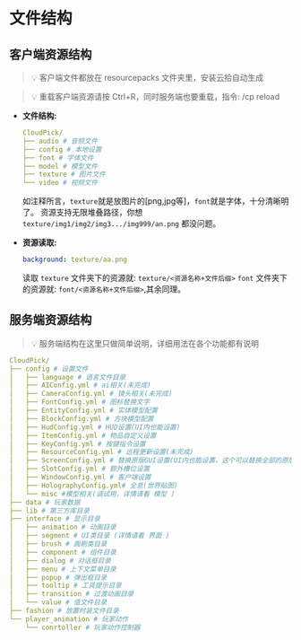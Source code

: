 # 文件结构

## 客户端资源结构

> 💡 客户端文件都放在 resourcepacks 文件夹里，安装云拾自动生成

> 💡 重载客户端资源请按 Ctrl+R，同时服务端也要重载，指令: /cp reload

-   **文件结构:**
    ```yaml
    CloudPick/
    ├── audio # 音频文件
    ├── config # 本地设置
    ├── font # 字体文件
    ├── model # 模型文件
    ├── texture # 图片文件
    └── video # 视频文件
    ```
    如注释所言，`texture`就是放图片的[png,jpg等]，`font`就是字体，十分清晰明了。
    资源支持无限堆叠路径，你想 `texture/img1/img2/img3.../img999/an.png` 都没问题。

-   **资源读取:**
    ```yaml
    background: texture/aa.png
    ```
    读取 `texture` 文件夹下的资源就: `texture/<资源名称+文件后缀>`
    `font` 文件夹下的资源就: `font/<资源名称+文件后缀>`,其余同理。

## 服务端资源结构

> 💡 服务端结构在这里只做简单说明，详细用法在各个功能都有说明

```yaml
CloudPick/
├── config # 设置文件
│   ├── language # 语言文件目录
│   ├── AIConfig.yml # ai相关(未完成)
│   ├── CameraConfig.yml # 镜头相关(未完成)
│   ├── FontConfig.yml # 图标替换文字
│   ├── EntityConfig.yml # 实体模型配置
│   ├── BlockConfig.yml # 方块模型配置
│   ├── HudConfig.yml # HUD设置(UI内也能设置)
│   ├── ItemConfig.yml # 物品自定义设置
│   ├── KeyConfig.yml # 按键指令设置
│   ├── ResourceConfig.yml # 远程更新设置(未完成)
│   ├── ScreenConfig.yml # 替换原版GUI设置(UI内也能设置，这个可以替换全部的原版UI)
│   ├── SlotConfig.yml # 额外槽位设置
│   ├── WindowConfig.yml # 客户端设置
│   ├── HolographyConfig.yml# 全息(世界贴图)
│   └── misc #模型相关(调试用，详情请看 模型 )
├── data # 玩家数据
├── lib # 第三方库目录
├── interface # 显示目录
│   ├── animation # 动画目录
│   ├── segment # UI类目录 (详情请看 界面 )
│   ├── brush # 画刷类目录
│   ├── component # 组件目录
│   ├── dialog # 对话框目录
│   ├── menu # 上下文菜单目录
│   ├── popup # 弹出框目录
│   ├── tooltip # 工具提示目录
│   ├── transition # 过渡动画目录
│   └── value # 值文件目录
├── fashion # 放置时装文件目录
└── player_animation # 玩家动作
    └── conrtoller # 玩家动作控制器
```